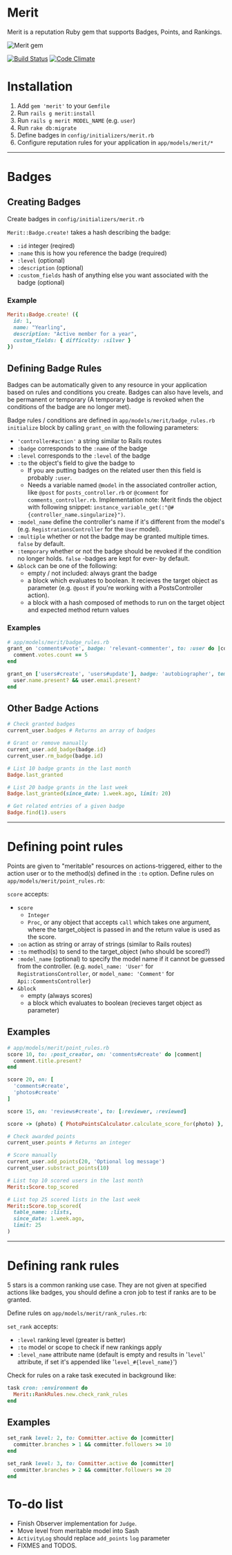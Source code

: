 # Merit
Merit is a reputation Ruby gem that supports Badges, Points, and Rankings.


![Merit gem](http://i567.photobucket.com/albums/ss118/DeuceBigglebags/th_nspot26_300.jpg)

[![Build Status](https://travis-ci.org/tute/merit.png?branch=master)](http://travis-ci.org/tute/merit)
[![Code Climate](https://codeclimate.com/github/tute/merit.png)](https://codeclimate.com/github/tute/merit)

# Installation

1. Add `gem 'merit'` to your `Gemfile`
2. Run `rails g merit:install`
3. Run `rails g merit MODEL_NAME` (e.g. `user`)
4. Run `rake db:migrate`
5. Define badges in `config/initializers/merit.rb`
6. Configure reputation rules for your application in `app/models/merit/*`

---

# Badges
## Creating Badges
Create badges in `config/initializers/merit.rb`

`Merit::Badge.create!` takes a hash describing the badge:
* `:id` integer (reqired)
* `:name` this is how you reference the badge (required)
* `:level` (optional)
* `:description` (optional)
* `:custom_fields` hash of anything else you want associated with the badge (optional)

### Example
```ruby
Merit::Badge.create! ({
  id: 1,
  name: "Yearling",
  description: "Active member for a year",
  custom_fields: { difficulty: :silver }
})
```

## Defining Badge Rules
Badges can be automatically given to any resource in your application based on rules and conditions you create.
Badges can also have levels, and be permanent or temporary (A temporary badge is revoked when the conditions of the badge are no longer met).

Badge rules / conditions are defined in `app/models/merit/badge_rules.rb` `initialize` block by calling `grant_on` with the following parameters:

* `'controller#action'` a string similar to Rails routes
* `:badge` corresponds to the `:name` of the badge
* `:level` corresponds to the `:level` of the badge
* `:to` the object's field to give the badge to
  * If you are putting badges on the related user then this field is probably
    `:user`.
  * Needs a variable named `@model` in the associated controller action, like
    `@post` for `posts_controller.rb` or `@comment` for `comments_controller.rb`.
    Implementation note: Merit finds the object with following snippet:
    `instance_variable_get(:"@#{controller_name.singularize}")`.
* `:model_name` define the controller's name if it's different from
  the model's (e.g. `RegistrationsController` for the `User` model).
* `:multiple` whether or not the badge may be granted multiple times. `false` by default.
* `:temporary` whether or not the badge should be revoked if the condition no
  longer holds. `false` -badges are kept for ever- by default.
* `&block` can be one of the following:
  * empty / not included: always grant the badge
  * a block which evaluates to boolean. It recieves the target object as
    parameter (e.g. `@post` if you're working with a PostsController action).
  * a block with a hash composed of methods to run on the target object and
    expected method return values

### Examples

```ruby
# app/models/merit/badge_rules.rb
grant_on 'comments#vote', badge: 'relevant-commenter', to: :user do |comment|
  comment.votes.count == 5
end

grant_on ['users#create', 'users#update'], badge: 'autobiographer', temporary: true do |user|
  user.name.present? && user.email.present?
end
```

## Other Badge Actions

```ruby
# Check granted badges
current_user.badges # Returns an array of badges

# Grant or remove manually
current_user.add_badge(badge.id)
current_user.rm_badge(badge.id)
```

```ruby
# List 10 badge grants in the last month
Badge.last_granted

# List 20 badge grants in the last week
Badge.last_granted(since_date: 1.week.ago, limit: 20)

# Get related entries of a given badge
Badge.find(1).users
```

---

# Defining point rules

Points are given to "meritable" resources on actions-triggered, either to the
action user or to the method(s) defined in the `:to` option. Define rules on
`app/models/merit/point_rules.rb`:

`score` accepts:

* `score`
  * `Integer`
  * `Proc`, or any object that accepts `call` which takes one argument, where the target_object is passed in and the return value is used as the score.
* `:on` action as string or array of strings (similar to Rails routes)
* `:to` method(s) to send to the target_object (who should be scored?)
* `:model_name` (optional) to specify the model name if it cannot be guessed from the controller.
  (e.g. `model_name: 'User'` for `RegistrationsController`, or
        `model_name: 'Comment'` for `Api::CommentsController`)
* `&block`
  * empty (always scores)
  * a block which evaluates to boolean (recieves target object as parameter)

## Examples

```ruby
# app/models/merit/point_rules.rb
score 10, to: :post_creator, on: 'comments#create' do |comment|
  comment.title.present?
end

score 20, on: [
  'comments#create',
  'photos#create'
]

score 15, on: 'reviews#create', to: [:reviewer, :reviewed]

score -> (photo) { PhotoPointsCalculator.calculate_score_for(photo) }, on: 'photos#create'
```

```ruby
# Check awarded points
current_user.points # Returns an integer

# Score manually
current_user.add_points(20, 'Optional log message')
current_user.substract_points(10)
```

```ruby
# List top 10 scored users in the last month
Merit::Score.top_scored

# List top 25 scored lists in the last week
Merit::Score.top_scored(
  table_name: :lists,
  since_date: 1.week.ago,
  limit: 25
)
```

---

# Defining rank rules

5 stars is a common ranking use case. They are not given at specified actions
like badges, you should define a cron job to test if ranks are to be granted.

Define rules on `app/models/merit/rank_rules.rb`:

`set_rank` accepts:

* `:level` ranking level (greater is better)
* `:to` model or scope to check if new rankings apply
* `:level_name` attribute name (default is empty and results in
  '`level`' attribute, if set it's appended like
  '`level_#{level_name}`')

Check for rules on a rake task executed in background like:

```ruby
task cron: :environment do
  Merit::RankRules.new.check_rank_rules
end
```


## Examples

```ruby
set_rank level: 2, to: Committer.active do |committer|
  committer.branches > 1 && committer.followers >= 10
end

set_rank level: 3, to: Committer.active do |committer|
  committer.branches > 2 && committer.followers >= 20
end
```


# To-do list

* Finish Observer implementation for `Judge`.
* Move level from meritable model into Sash
* `ActivityLog` should replace `add_points` `log` parameter
* FIXMES and TODOS.
